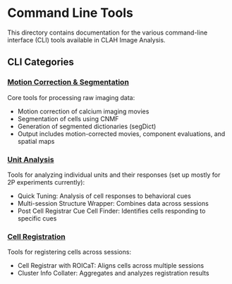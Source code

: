 # Command Line Tools

This directory contains documentation for the various command-line interface (CLI) tools available in CLAH Image Analysis.

## CLI Categories

### [Motion Correction & Segmentation](tifStackFunc.md)

Core tools for processing raw imaging data:

- Motion correction of calcium imaging movies
- Segmentation of cells using CNMF
- Generation of segmented dictionaries (segDict)
- Output includes motion-corrected movies, component evaluations, and spatial maps

### [Unit Analysis](unitAnalysis.md)

Tools for analyzing individual units and their responses (set up mostly for 2P experiments currently):

- Quick Tuning: Analysis of cell responses to behavioral cues
- Multi-session Structure Wrapper: Combines data across sessions
- Post Cell Registrar Cue Cell Finder: Identifies cells responding to specific cues

### [Cell Registration](cellRegistration.md)

Tools for registering cells across sessions:

- Cell Registrar with ROICaT: Aligns cells across multiple sessions
- Cluster Info Collater: Aggregates and analyzes registration results
